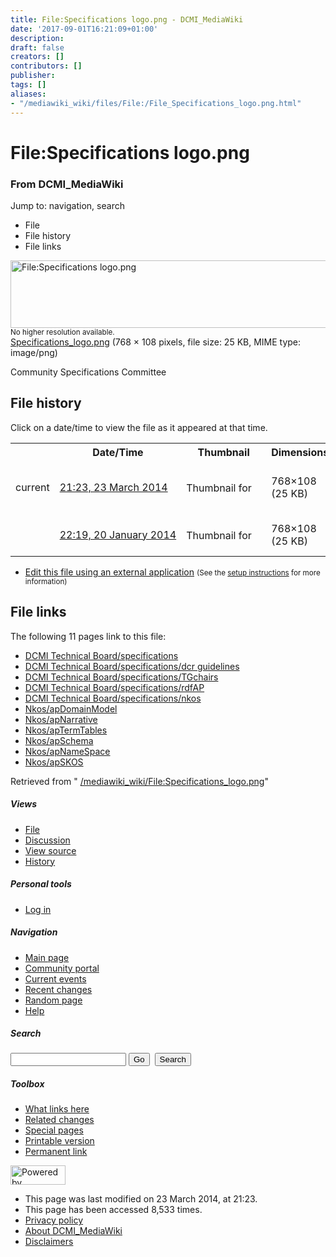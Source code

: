 ```yaml
---
title: File:Specifications logo.png - DCMI_MediaWiki
date: '2017-09-01T16:21:09+01:00'
description: 
draft: false
creators: []
contributors: []
publisher: 
tags: []
aliases:
- "/mediawiki_wiki/files/File:/File_Specifications_logo.png.html"
---
```


<a id="top"></a>
# File:Specifications logo.png

### From DCMI\_MediaWiki

Jump to: navigation, search
<!-- start content -->
- File
- File history
- File links

 [<img alt="File:Specifications logo.png" src="/images/d/d4/Specifications_logo.png" width="768" height="108">](/mediawiki_wiki/files/Specifications_logo.png)  
<small>No higher resolution available.</small>  
 [Specifications\_logo.png](/images/d/d4/Specifications_logo.png)‎ (768 × 108 pixels, file size: 25 KB, MIME type: image/png)

Community Specifications Committee

<!-- 
NewPP limit report
Preprocessor node count: 1/1000000
Post-expand include size: 0/2097152 bytes
Template argument size: 0/2097152 bytes
Expensive parser function count: 0/100
-->
## File history

Click on a date/time to view the file as it appeared at that time.

<table class="wikitable filehistory">
  <tr>
    <td></td>
    <th>Date/Time</th>
    <th>Thumbnail</th>
    <th>Dimensions</th>
    <th>User</th>
    <th>Comment</th>
  </tr>
  <tr>
    <td>current</td>
    <td class="filehistory-selected" style="white-space: nowrap;"><a href="/mediawiki_wiki/files/Specifications_logo.png">21:23, 23 March 2014</a></td>
    <td><a href="/images/d/d4/Specifications_logo.png"><img alt="Thumbnail for version as of 21:23, 23 March 2014" src="/images/d/d4/Specifications_logo.png" width="120" height="17"></a></td>
    <td>768×108 <span style="white-space: nowrap;">(25 KB)</span>
    </td>
    <td>
      <a href="/index.php?title=User:StuartSutton&amp;action=edit&amp;redlink=1" class="new mw-userlink" title="User:StuartSutton (page does not exist)">StuartSutton</a> <span style="white-space: nowrap;"> <span class="mw-usertoollinks">(<a href="/index.php?title=User_talk:StuartSutton&amp;action=edit&amp;redlink=1" class="new" title="User talk:StuartSutton (page does not exist)">Talk</a> | <a href="/index.php/Special:Contributions/StuartSutton" title="Special:Contributions/StuartSutton">contribs</a>)</span></span>
    </td>
    <td> <span class="comment">(Specifications &amp; Liaisons Committee logo)</span>
    </td>
  </tr>
  <tr>
    <td></td>
    <td style="white-space: nowrap;"><a href="/images/archive/d/d4/20140323212357%21Specifications_logo.png">22:19, 20 January 2014</a></td>
    <td><a href="/images/archive/d/d4/20140323212357%21Specifications_logo.png"><img alt="Thumbnail for version as of 22:19, 20 January 2014" src="/images/archive/d/d4/20140323212357%21Specifications_logo.png" width="120" height="17"></a></td>
    <td>768×108 <span style="white-space: nowrap;">(25 KB)</span>
    </td>
    <td>
      <a href="/index.php?title=User:StuartSutton&amp;action=edit&amp;redlink=1" class="new mw-userlink" title="User:StuartSutton (page does not exist)">StuartSutton</a> <span style="white-space: nowrap;"> <span class="mw-usertoollinks">(<a href="/index.php?title=User_talk:StuartSutton&amp;action=edit&amp;redlink=1" class="new" title="User talk:StuartSutton (page does not exist)">Talk</a> | <a href="/index.php/Special:Contributions/StuartSutton" title="Special:Contributions/StuartSutton">contribs</a>)</span></span>
    </td>
    <td> <span class="comment">(Community Specifications Committee)</span>
    </td>
  </tr>
</table>

  

- [Edit this file using an external application](/index.php?title=File:Specifications_logo.png&action=edit&externaledit=true&mode=file "File:Specifications logo.png") <small>(See the <a href="http://www.mediawiki.org/wiki/Manual:External_editors" class="external text" rel="nofollow">setup instructions</a> for more information)</small>

## File links

The following 11 pages link to this file:

- [DCMI Technical Board/specifications](/index.php/DCMI_Technical_Board/specifications "DCMI Technical Board/specifications")
- [DCMI Technical Board/specifications/dcr guidelines](/index.php/DCMI_Technical_Board/specifications/dcr_guidelines "DCMI Technical Board/specifications/dcr guidelines")
- [DCMI Technical Board/specifications/TGchairs](/index.php/DCMI_Technical_Board/specifications/TGchairs "DCMI Technical Board/specifications/TGchairs")
- [DCMI Technical Board/specifications/rdfAP](/index.php/DCMI_Technical_Board/specifications/rdfAP "DCMI Technical Board/specifications/rdfAP")
- [DCMI Technical Board/specifications/nkos](/index.php/DCMI_Technical_Board/specifications/nkos "DCMI Technical Board/specifications/nkos")
- [Nkos/apDomainModel](/index.php/Nkos/apDomainModel "Nkos/apDomainModel")
- [Nkos/apNarrative](/index.php/Nkos/apNarrative "Nkos/apNarrative")
- [Nkos/apTermTables](/index.php/Nkos/apTermTables "Nkos/apTermTables")
- [Nkos/apSchema](/index.php/Nkos/apSchema "Nkos/apSchema")
- [Nkos/apNameSpace](/index.php/Nkos/apNameSpace "Nkos/apNameSpace")
- [Nkos/apSKOS](/index.php/Nkos/apSKOS "Nkos/apSKOS")

Retrieved from " [/mediawiki_wiki/File:Specifications\_logo.png](/mediawiki_wiki/files/File:/File:Specifications_logo.png.html)"

<!-- end content -->

##### Views

- [File](/mediawiki_wiki/files/File:/File:Specifications_logo.png.html "View the file page [c]")
- [Discussion](/index.php?title=File_talk:Specifications_logo.png&action=edit&redlink=1 "Discussion about the content page [t]")
- [View source](/index.php?title=File:Specifications_logo.png&action=edit "This page is protected.
You can view its source [e]")
- [History](/index.php?title=File:Specifications_logo.png&action=history "Past revisions of this page [h]")

##### Personal tools

- [Log in](/index.php?title=Special:UserLogin&returnto=File:Specifications_logo.png "You are encouraged to log in; however, it is not mandatory [o]")

<script type="text/javascript"> if (window.isMSIE55) fixalpha(); </script>

##### Navigation

- [Main page](/index.php/Main_Page "Visit the main page [z]")
- [Community portal](/index.php/DCMI_MediaWiki:Community_portal "About the project, what you can do, where to find things")
- [Current events](/index.php/DCMI_MediaWiki:Current_events "Find background information on current events")
- [Recent changes](/index.php/Special:RecentChanges "The list of recent changes in the wiki [r]")
- [Random page](/index.php/Special:Random "Load a random page [x]")
- [Help](/index.php/Help:Contents "The place to find out")

##### <label for="searchInput">Search</label>

<form action="/index.php" id="searchform">
				<input type="hidden" name="title" value="Special:Search">
				<input id="searchInput" title="Search DCMI_MediaWiki" accesskey="f" type="search" name="search">
				<input type="submit" name="go" class="searchButton" id="searchGoButton" value="Go" title="Go to a page with this exact name if exists"> 
				<input type="submit" name="fulltext" class="searchButton" id="mw-searchButton" value="Search" title="Search the pages for this text">
			</form>

##### Toolbox

- [What links here](/index.php/Special:WhatLinksHere/File:Specifications_logo.png "List of all wiki pages that link here [j]")
- [Related changes](/index.php/Special:RecentChangesLinked/File:Specifications_logo.png "Recent changes in pages linked from this page [k]")
- [Special pages](/index.php/Special:SpecialPages "List of all special pages [q]")
- [Printable version](/index.php?title=File:Specifications_logo.png&printable=yes "Printable version of this page [p]")
- [Permanent link](/index.php?title=File:Specifications_logo.png&oldid=7228 "Permanent link to this revision of the page")

<!-- end of the left (by default at least) column -->

 [<img src="/skins/common/images/poweredby_mediawiki_88x31.png" height="31" width="88" alt="Powered by MediaWiki">](http://www.mediawiki.org/)

- This page was last modified on 23 March 2014, at 21:23.
- This page has been accessed 8,533 times.
- [Privacy policy](/index.php/DCMI_MediaWiki:Privacy_policy "DCMI MediaWiki:Privacy policy")
- [About DCMI\_MediaWiki](/index.php/DCMI_MediaWiki:About "DCMI MediaWiki:About")
- [Disclaimers](/index.php/DCMI_MediaWiki:General_disclaimer "DCMI MediaWiki:General disclaimer")

<script>if (window.runOnloadHook) runOnloadHook();</script><!-- Served in 0.497 secs. -->
